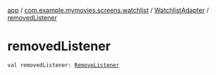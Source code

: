 [app](../../index.md) / [com.example.mymovies.screens.watchlist](../index.md) / [WatchlistAdapter](index.md) / [removedListener](./removed-listener.md)

# removedListener

`val removedListener: `[`RemoveListener`](-remove-listener/index.md)